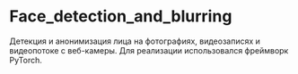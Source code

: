 # Face_detection_and_blurring
Детекция и анонимизация лица на фотографиях, видеозаписях и видеопотоке с веб-камеры. Для реализации использовался фреймворк PyTorch.
